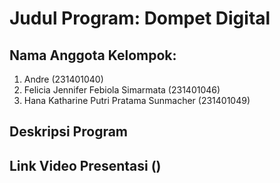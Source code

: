 # Judul Program: Dompet Digital
##
## Nama Anggota Kelompok:
1. Andre (231401040)
2. Felicia Jennifer Febiola Simarmata (231401046)
3. Hana Katharine Putri Pratama Sunmacher (231401049)
##
## Deskripsi Program
##
## Link Video Presentasi ()
